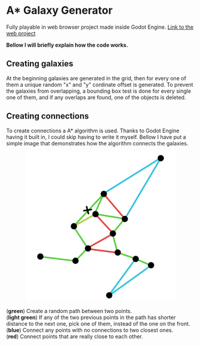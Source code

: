 # A* Galaxy Generator
Fully playable in web browser project made inside Godot Engine.
[Link to the web project](https://pick65.github.io/AStar-Galaxy-Generator/)

**Bellow I will briefly explain how the code works.**

## Creating galaxies

At the beginning galaxies are generated in the grid, then for every
one of them a unique random "x" and "y" cordinate offset is generated.
To prevent the galaxies from overlapping, a bounding box test is done
for every single one of them, and if any overlaps are found, one of the
objects is deleted.

## Creating connections

To create connections a A* algorithm is used. Thanks to Godot Engine
having it built in, I could skip having to write it myself.
Bellow I have put a simple image that demonstrates how the algorithm
connects the galaxies.
<p align="center">
  <img src="ConnectionAlgorithm.png" width="400" alt="Connection Algorith Image">
</p>

(**green**) Create a random path between two points.<br />
(**light green**) If any of the two previous points in the path has shorter distance to the next one, pick one of them, instead of the one on the front.<br />
(**blue**) Connect any points with no connections to two closest ones.<br />
(**red**) Connect points that are really close to each other.
